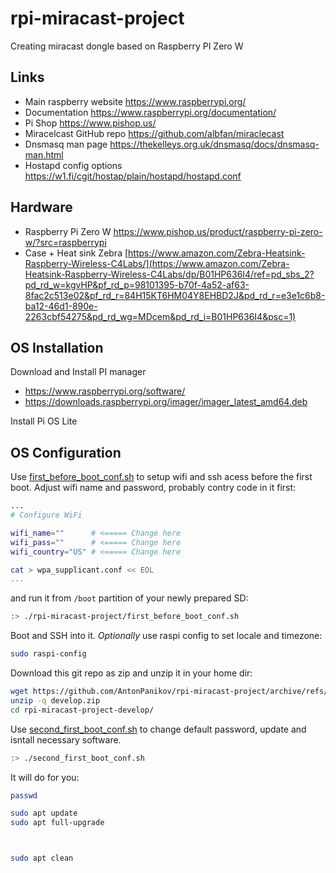# rpi-miracast-project

Creating miracast dongle based on Raspberry PI Zero W

## Links

 - Main raspberry website https://www.raspberrypi.org/
 - Documentation https://www.raspberrypi.org/documentation/
 - Pi Shop https://www.pishop.us/
 - Miracelcast GitHub repo https://github.com/albfan/miraclecast
 - Dnsmasq man page https://thekelleys.org.uk/dnsmasq/docs/dnsmasq-man.html
 - Hostapd config options https://w1.fi/cgit/hostap/plain/hostapd/hostapd.conf

## Hardware

- Raspberry Pi Zero W https://www.pishop.us/product/raspberry-pi-zero-w/?src=raspberrypi 
- Case + Heat sink Zebra [https://www.amazon.com/Zebra-Heatsink-Raspberry-Wireless-C4Labs/](https://www.amazon.com/Zebra-Heatsink-Raspberry-Wireless-C4Labs/dp/B01HP636I4/ref=pd_sbs_2?pd_rd_w=kgvHP&pf_rd_p=98101395-b70f-4a52-af63-8fac2c513e02&pf_rd_r=84H15KT6HM04Y8EHBD2J&pd_rd_r=e3e1c6b8-ba12-46d1-890e-2263cbf54275&pd_rd_wg=MDcem&pd_rd_i=B01HP636I4&psc=1)

## OS Installation

  Download and Install PI manager
  - https://www.raspberrypi.org/software/
  - https://downloads.raspberrypi.org/imager/imager_latest_amd64.deb
  
  Install Pi OS Lite
  
## OS Configuration

  Use [first_before_boot_conf.sh](first_before_boot_conf.sh) to setup wifi and ssh acess before the first boot. Adjust wifi name and password, probably contry code in it first:
  ```bash
  ...
# Configure WiFi

wifi_name=""      # <===== Change here
wifi_pass=""      # <===== Change here
wifi_country="US" # <===== Change here

cat > wpa_supplicant.conf << EOL
  ...
  ```
and run it from `/boot` partition of your newly prepared SD:
  ```bash
  :> ./rpi-miracast-project/first_before_boot_conf.sh
  ```
  Boot and SSH into it.
  _Optionally_ use raspi config to set locale and timezone:
  ```bash
  sudo raspi-config
  ```
  Download this git repo as zip and unzip it in your home dir:
  ```bash
  wget https://github.com/AntonPanikov/rpi-miracast-project/archive/refs/heads/develop.zip
  unzip -q develop.zip
  cd rpi-miracast-project-develop/
  ```
  Use [second_first_boot_conf.sh](second_first_boot_conf.sh) to change default password, update and isntall necessary software.
  ```bash
  :> ./second_first_boot_conf.sh
  ```
  
  It will do for you:
  ```bash
  passwd
  
  sudo apt update
  sudo apt full-upgrade
  
  
  
  sudo apt clean
  ```
